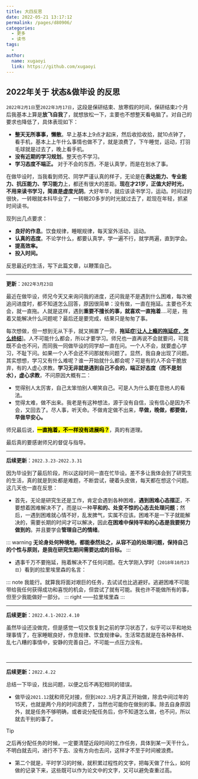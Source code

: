 ```yaml
---
title: 大四反思
date: 2022-05-21 13:17:12
permalink: /pages/d80906/
categories:
  - 更多
  - 读书
tags:
  - 
author: 
  name: xugaoyi
  link: https://github.com/xugaoyi
---
```

## 2022年关于 状态&做毕设 的反思
<!-- <style>
blockquote {
  border-left: 2px dashed #333 !important;
  background:  #e4f2fe 0% !important;  
}
</style> -->
`2022年2月1日`至`2022年3月17日`，这段是保研结束、放寒假的时间，保研结束`2`个月后我基本上算是**放飞自我**了，就想放松一下，主要也不想整天看电脑了。对自己的要求也降低了，具体表现如下：

- **整天无所事事，懒散**。早上基本上9点才起床，然后收拾收拾，就10点钟了，看手机，基本上上午什么事情也做不了，就是浪费了，下午睡觉，运动，打羽毛球就是过去了，晚上看手机。
- **没有近期的学习规划**。整天也不学习。
- **学习态度不端正。** 对于不会的东西，不是认真学，而是在划水了事。



在做毕设时，当我看到师兄、同学严谨认真的样子，无论是在**表达能力、专业能力、抗压能力、学习能力**上，都还有很大的差距。**现在才21岁，正值大好时光，不用来读书学习，简直是虚度光阴**。大好年华，就应该读书学习，运动。时间过的很快，一转眼就本科毕业了，一转眼20多岁的时光就过去了，趁现在年轻，抓紧时间读书。



现列出几点要求：

- **良好的作息**。饮食规律，睡眠规律，每天室外活动，运动。
- **认真的态度**。不论学什么，都要认真学，学一遍不行，就学两遍，直到学会。
- **提高效率。**
- **投入时间。**



反思最近的生活，写下此篇文章，以鞭策自己。

-----



**更新**：`2022年3月23日`

最近在做毕设，师兄今天又来询问我的进度，还问我是不是遇到什么困难，每次被追问进度时，都不知道怎么回答，原因很简单：没有做，一直在拖延。主要也不太会，就一直拖。人就是这样，遇到**重要不擅长的事，就喜欢一直拖着**....可是，拖着又能解决什么问题呢？最后还是要完成，结果只是匆匆了事。



每次想做，但一想到无从下手，就又搁置了一旁，**拖延症**[[**让人上瘾的拖延症，怎么终结**](https://zhuanlan.zhihu.com/p/168769629)]。人不可能什么都会，所以才要学习。师兄也一直再说不会就要问，可我既不会也不问，而同我一同做毕设的同学却一直在问。一个人不会，就要虚心学习，不耻下问。如果一个人不会还不问那就有问题了。显然，我自身出现了问题。其实想想，学习又有什么难呢？谁一开始就什么都会呢？可是有的人不会干脆放弃，有的人虚心求教。**学习无非就是遇到自己不会的，端正好态度（而不是划水），虚心求教**，不问原因大概有二：

- 觉得别人太厉害，自己太笨怕别人嘲笑自己。可是人为什么要在意他人的看法。
- 觉得太难，做不出来。我老是有这种想法，源于没有自信，没有信心是因为不会，又回去了。尽人事，听天命。不做肯定做不出来，**早做，晚做，都要做，早做早安心。**



师兄最后说，<mark>**一直拖着，不一样没有进展吗？**</mark>，真的有道理。



最后真的要感谢师兄的督促与指导。

-----



**后续更新**：`2022.3.23-2022.3.31`

因为毕设到了最后阶段，所以这段时间一直在忙毕设。差不多让我体会到了研究生的生活，真的就是到处都是难题，不断尝试，硬着头皮做，每天都在想这个问题。这几天也一直在反思：

- 首先，无论是研究生还是工作，肯定会遇到各种困难，**遇到困难心态摆正**，不要想着困难解决不了，而是以一种**平和的、处变不惊的心态去处理问题**；然后，一遇到困难就心情不好，乱发脾气，实属不应该。困难不是一下子就能解决的，需要长期的时间才可以解决，因此**在困难中保持平和的心态是我要努力做到的**。并且要学会**管理自己的情绪**。


::: warning
**无论身处何种境地，都能泰然处之，从容不迫的处理问题，保持自己的个性与原则，是我在研究生期间需要达成的目标。**
:::


- 遇事千万不要拖延，拖着解决不了任何问题。在大学刚入学时（`2018年10月23日`）看到的拉里埃里森的名言：

::: note
我能行。就算我将面对艰巨的任务，去试试也比逃避好。逃避困难不可能带给我任何获得成功和喜悦的机会，但尝试了就有可能。我也许不能做所有的事，但至少我能做好一部分。
::: right
——拉里埃里森
:::

---

**后续更新**：`2022.4.1-2022.4.10`

虽然毕设还没做完，但是感觉一切又恢复到之前的学习状态了，似乎可以平和地处理事情了，在家睡眠良好，作息规律、饮食规律😀。生活常态就是在各种各样、乱七八糟的事情中，安静的完善自己，不可能一点压力没有。

​                          

---

**后续更新：**`2022.4.22`

总结一下毕设，找出问题，以便之后不再犯相同的错误。

- 做毕设`2021.12`就和师兄对接，但到`2022.3`月才真正开始做，除去中间过年的15天，也就是两个月的时间浪费了，当然也可能你在做别的事。除去自身原因外，就是任务不够明确，或者说分配任务后，你不知道怎么做，也不问，所以就去干别的事了。

> [!TIP]
>
> 之后再分配任务的时候，一定要清楚近段时间的工作任务，具体到某一天干什么，不明白就去问，进行不下去、没有方向也去问，这样才不至于时间被浪费。

- 第二个就是，平时学习的时候，就积累过程性的文字，把每天做了什么，如何做的记录下来，这些既可以作为论文中的文字，又可以避免查重过高。
